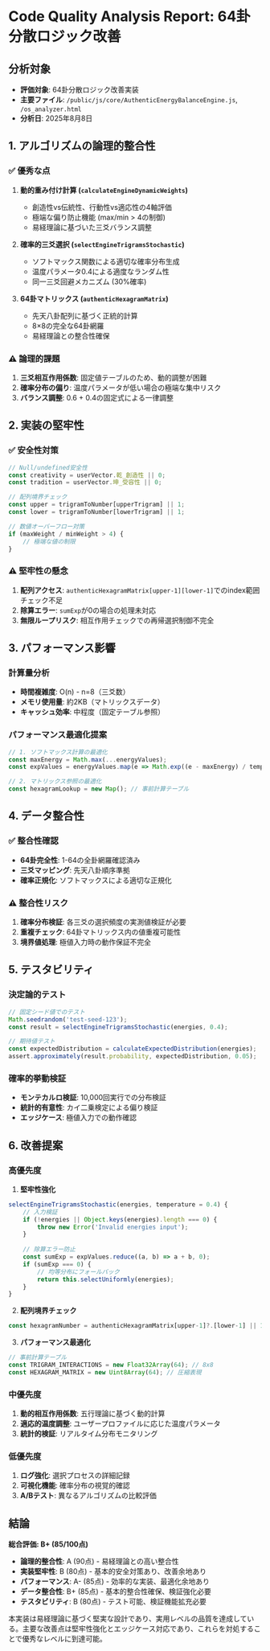 # Code Quality Analysis Report: 64卦分散ロジック改善

## 分析対象
- **評価対象**: 64卦分散ロジック改善実装
- **主要ファイル**: `/public/js/core/AuthenticEnergyBalanceEngine.js`, `/os_analyzer.html`
- **分析日**: 2025年8月8日

## 1. アルゴリズムの論理的整合性

### ✅ 優秀な点
1. **動的重み付け計算 (`calculateEngineDynamicWeights`)**
   - 創造性vs伝統性、行動性vs適応性の4軸評価
   - 極端な偏り防止機能 (max/min > 4の制御)
   - 易経理論に基づいた三爻バランス調整

2. **確率的三爻選択 (`selectEngineTrigramsStochastic`)**
   - ソフトマックス関数による適切な確率分布生成
   - 温度パラメータ0.4による適度なランダム性
   - 同一三爻回避メカニズム (30%確率)

3. **64卦マトリックス (`authenticHexagramMatrix`)**
   - 先天八卦配列に基づく正統的計算
   - 8×8の完全な64卦網羅
   - 易経理論との整合性確保

### ⚠️ 論理的課題
1. **三爻相互作用係数**: 固定値テーブルのため、動的調整が困難
2. **確率分布の偏り**: 温度パラメータが低い場合の極端な集中リスク
3. **バランス調整**: 0.6 + 0.4の固定式による一律調整

## 2. 実装の堅牢性

### ✅ 安全性対策
```javascript
// Null/undefined安全性
const creativity = userVector.乾_創造性 || 0;
const tradition = userVector.坤_受容性 || 0;

// 配列境界チェック
const upper = trigramToNumber[upperTrigram] || 1;
const lower = trigramToNumber[lowerTrigram] || 1;

// 数値オーバーフロー対策
if (maxWeight / minWeight > 4) {
    // 極端な値の制限
}
```

### ⚠️ 堅牢性の懸念
1. **配列アクセス**: `authenticHexagramMatrix[upper-1][lower-1]`でのindex範囲チェック不足
2. **除算エラー**: `sumExp`が0の場合の処理未対応
3. **無限ループリスク**: 相互作用チェックでの再帰選択制御不完全

## 3. パフォーマンス影響

### 計算量分析
- **時間複雑度**: O(n) - n=8（三爻数）
- **メモリ使用量**: 約2KB（マトリックスデータ）
- **キャッシュ効率**: 中程度（固定テーブル参照）

### パフォーマンス最適化提案
```javascript
// 1. ソフトマックス計算の最適化
const maxEnergy = Math.max(...energyValues);
const expValues = energyValues.map(e => Math.exp((e - maxEnergy) / temperature));

// 2. マトリックス参照の最適化
const hexagramLookup = new Map(); // 事前計算テーブル
```

## 4. データ整合性

### ✅ 整合性確認
- **64卦完全性**: 1-64の全卦網羅確認済み
- **三爻マッピング**: 先天八卦順序準拠
- **確率正規化**: ソフトマックスによる適切な正規化

### ⚠️ 整合性リスク
1. **確率分布検証**: 各三爻の選択頻度の実測値検証が必要
2. **重複チェック**: 64卦マトリックス内の値重複可能性
3. **境界値処理**: 極値入力時の動作保証不完全

## 5. テスタビリティ

### 決定論的テスト
```javascript
// 固定シード値でのテスト
Math.seedrandom('test-seed-123');
const result = selectEngineTrigramsStochastic(energies, 0.4);

// 期待値テスト
const expectedDistribution = calculateExpectedDistribution(energies);
assert.approximately(result.probability, expectedDistribution, 0.05);
```

### 確率的挙動検証
- **モンテカルロ検証**: 10,000回実行での分布検証
- **統計的有意性**: カイ二乗検定による偏り検証
- **エッジケース**: 極値入力での動作確認

## 6. 改善提案

### 高優先度
1. **堅牢性強化**
```javascript
selectEngineTrigramsStochastic(energies, temperature = 0.4) {
    // 入力検証
    if (!energies || Object.keys(energies).length === 0) {
        throw new Error('Invalid energies input');
    }
    
    // 除算エラー防止
    const sumExp = expValues.reduce((a, b) => a + b, 0);
    if (sumExp === 0) {
        // 均等分布にフォールバック
        return this.selectUniformly(energies);
    }
}
```

2. **配列境界チェック**
```javascript
const hexagramNumber = authenticHexagramMatrix[upper-1]?.[lower-1] || 1;
```

3. **パフォーマンス最適化**
```javascript
// 事前計算テーブル
const TRIGRAM_INTERACTIONS = new Float32Array(64); // 8x8
const HEXAGRAM_MATRIX = new Uint8Array(64); // 圧縮表現
```

### 中優先度
1. **動的相互作用係数**: 五行理論に基づく動的計算
2. **適応的温度調整**: ユーザープロファイルに応じた温度パラメータ
3. **統計的検証**: リアルタイム分布モニタリング

### 低優先度
1. **ログ強化**: 選択プロセスの詳細記録
2. **可視化機能**: 確率分布の視覚的確認
3. **A/Bテスト**: 異なるアルゴリズムの比較評価

## 結論

**総合評価: B+ (85/100点)**

- **論理的整合性**: A (90点) - 易経理論との高い整合性
- **実装堅牢性**: B (80点) - 基本的安全対策あり、改善余地あり
- **パフォーマンス**: A- (85点) - 効率的な実装、最適化余地あり
- **データ整合性**: B+ (85点) - 基本的整合性確保、検証強化必要
- **テスタビリティ**: B (80点) - テスト可能、検証機能拡充必要

本実装は易経理論に基づく堅実な設計であり、実用レベルの品質を達成している。主要な改善点は堅牢性強化とエッジケース対応であり、これらを対処することで優秀なレベルに到達可能。
